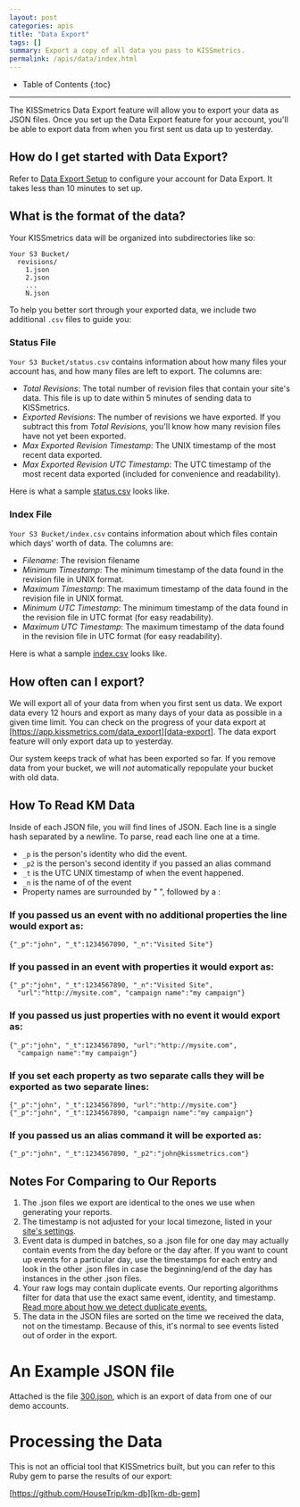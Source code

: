 ```yaml
---
layout: post
categories: apis
title: "Data Export"
tags: []
summary: Export a copy of all data you pass to KISSmetrics.
permalink: /apis/data/index.html
---
```

* Table of Contents
{:toc}
* * *

The KISSmetrics Data Export feature will allow you to export your data as JSON files. Once you set up the Data Export feature for your account, you'll be able to export data from when you first sent us data up to yesterday.

## How do I get started with Data Export?

Refer to [Data Export Setup][setup] to configure your account for Data Export. It takes less than 10 minutes to set up.

## What is the format of the data?

Your KISSmetrics data will be organized into subdirectories like so:

    Your S3 Bucket/
      revisions/
        1.json
        2.json
        ...
        N.json

To help you better sort through your exported data, we include two additional `.csv` files to guide you:

### Status File

`Your S3 Bucket/status.csv` contains information about how many files your account has, and how many files are left to export. The columns are:

* *Total Revisions*: The total number of revision files that contain your site's data. This file is up to date within 5 minutes of sending data to KISSmetrics.
* *Exported Revisions*: The number of revisions we have exported. If you subtract this from *Total Revisions*, you'll know how many revision files have not yet been exported.
* *Max Exported Revision Timestamp*: The UNIX timestamp of the most recent data exported.
* *Max Exported Revision UTC Timestamp*: The UTC timestamp of the most recent data exported (included for convenience and readability).

Here is what a sample [status.csv][sample-status] looks like.

### Index File

`Your S3 Bucket/index.csv` contains information about which files contain which days' worth of data. The columns are:

* *Filename*: The revision filename
* *Minimum Timestamp*: The minimum timestamp of the data found in the revision file in UNIX format.
* *Maximum Timestamp*: The maximum timestamp of the data found in the revision file in UNIX format.
* *Minimum UTC Timestamp*: The minimum timestamp of the data found in the revision file in UTC format (for easy readability).
* *Maximum UTC Timestamp*: The maximum timestamp of the data found in the revision file in UTC format (for easy readability).

Here is what a sample [index.csv][sample-index] looks like.

## How often can I export?

We will export all of your data from when you first sent us data. We export data every 12 hours and export as many days of your data as possible in a given time limit. You can check on the progress of your data export at [https://app.kissmetrics.com/data_export][data-export]. The data export feature will only export data up to yesterday.

Our system keeps track of what has been exported so far. If you remove data from your bucket, we will *not* automatically repopulate your bucket with old data.

## How To Read KM Data

Inside of each JSON file, you will find lines of JSON. Each line is a single hash separated by a newline. To parse, read each line one at a time.

* `_p` is the person's identity who did the event.
* `_p2` is the person's second identity if you passed an alias command
* `_t` is the UTC UNIX timestamp of when the event happened.
* `_n` is the name of of the event
* Property names are surrounded by " ", followed by a :

### If you passed us an event with no additional properties the line would export as:

    {"_p":"john", "_t":1234567890, "_n":"Visited Site"}

### If you passed in an event with properties it would export as:

    {"_p":"john", "_t":1234567890, "_n":"Visited Site",
      "url":"http://mysite.com", "campaign name":"my campaign"}

### If you passed us just properties with no event it would export as:

    {"_p":"john", "_t":1234567890, "url":"http://mysite.com",
      "campaign name":"my campaign"}

### If you set each property as two separate calls they will be exported as two separate lines:

    {"_p":"john", "_t":1234567890, "url":"http://mysite.com"}
    {"_p":"john", "_t":1234567890, "campaign name":"my campaign"}

### If you passed us an alias command it will be exported as:

    {"_p":"john", "_t":1234567890, "_p2":"john@kissmetrics.com"}

## Notes For Comparing to Our Reports

1. The .json files we export are identical to the ones we use when generating your reports.
2. The timestamp is not adjusted for your local timezone, listed in your [site's settings][settings].
3. Event data is dumped in batches, so a .json file for one day may actually contain events from the day before or the day after. If you want to count up events for a particular day, use the timestamps for each entry and look in the other .json files in case the beginning/end of the day has instances in the other .json files.
4. Your raw logs may contain duplicate events. Our reporting algorithms filter for data that use the exact same event, identity, and timestamp. [Read more about how we detect duplicate events.][dupes]
5. The data in the JSON files are sorted on the time we received the data, not on the timestamp. Because of this, it's normal to see events listed out of order in the export.

# An Example JSON file

Attached is the file [300.json][sample-json], which is an export of data from one of our demo accounts.

# Processing the Data

This is not an official tool that KISSmetrics built, but you can refer to this Ruby gem to parse the results of our export:

[https://github.com/HouseTrip/km-db][km-db-gem]

[sample-json]: https://s3.amazonaws.com/kissmetrics-support-files/assets/apis/data/300.json
[sample-status]: https://s3.amazonaws.com/kissmetrics-support-files/assets/apis/data/status.csv
[sample-index]: https://s3.amazonaws.com/kissmetrics-support-files/assets/apis/data/index.csv

[setup]: /apis/data/data-export-setup
[data-export]: https://app.kissmetrics.com/data_export
[dupes]: /troubleshooting/detecting-duplicates
[settings]: https://app.kissmetrics.com/product.edit
[km-db-gem]: https://github.com/HouseTrip/km-db
